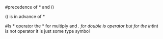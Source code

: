 #precedence of * and ()

() is in advance of *


#Is * operator
the * for multiply and *. for double is operator
but for the int*int is not operator it is just some type symbol